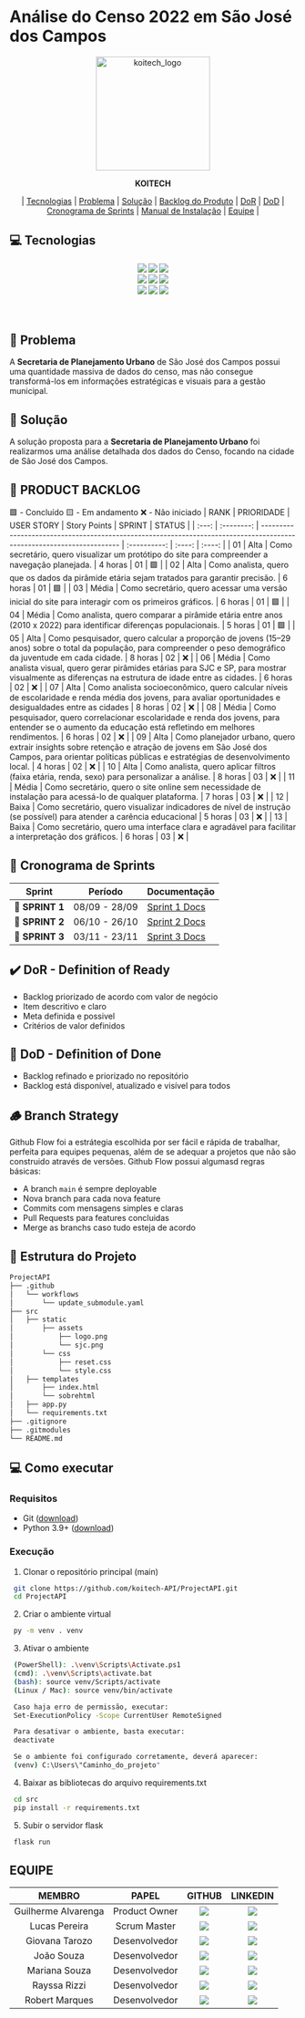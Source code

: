 # Análise do Censo 2022 em São José dos Campos

<p align="center">
  <img width="200" alt="koitech_logo" src="https://github.com/user-attachments/assets/53c3002d-f47b-466a-a532-b1b5d846d711" />
</p>

<div align="center">
  <b>KOITECH</b>
</div>

<p align="center">
  | <a href ="#tecnologias">Tecnologias</a> |
  <a href ="#problema"> Problema</a>  |
  <a href ="#solucao"> Solução</a>  |   
  <a href ="#backlog"> Backlog do Produto</a>  |
  <a href ="#dor">DoR</a>  |
  <a href ="#dod">DoD</a>  |
  <a href ="#sprint"> Cronograma de Sprints</a>  |
  <a href ="#manual">Manual de Instalação</a>  | 
  <a href ="#equipe"> Equipe</a> |
</p>

## 💻 Tecnologias <a id="tecnologias"></a>

<h4 align="center">
 <a href="#"><img src="https://img.shields.io/badge/HTML-f06529?logo=html5&style=for-the-badge&google&colab&logoColor=white"></a>
 <a href="#"><img src="https://img.shields.io/badge/Css-298fca?style=for-the-badge&logo=css&logoColor=White"></a>
 <a href="https://www.figma.com/"><img src="https://img.shields.io/badge/Figma-F24E1E?style=for-the-badge&logo=figma&logoColor=white"/></a>
 <br>
 <a href="https://www.python.org/"><img src="https://img.shields.io/badge/python-3670A0?style=for-the-badge&logo=python&logoColor=fff"></a>
 <a href="https://flask.palletsprojects.com/en/stable/"><img src="https://img.shields.io/badge/Flask-7bc86c?style=for-the-badge&logo=Flask&logoColor=white"></a>
 <a href="https://colab.google/"><img src="https://img.shields.io/badge/google_colab-F9AB00?style=for-the-badge&logo=google-colab&logoColor=white"></a>
 <br>
 <a href="https://git-scm.com/downloads"><img src="https://img.shields.io/badge/Git-191919?style=for-the-badge&logo=git&logoColor=white"></a>
 <a href="https://github.com/"><img src="https://img.shields.io/badge/github-%23121011.svg?style=for-the-badge&logo=github&logoColor=white"/></a>
 <a href="https://www.atlassian.com/software/jira"><img src="https://img.shields.io/badge/Jira-0052CC?style=for-the-badge&logo=jira&logoColor=white"/></a>
</h4>

<br>

## 📌 Problema <a id="problema"></a>
A **Secretaria de Planejamento Urbano** de São José dos Campos possui uma quantidade massiva de dados do censo, mas não consegue transformá-los em informações estratégicas e visuais para a gestão municipal.

## 📌 Solução <a id="solucao"></a>
A solução proposta para a **Secretaria de Planejamento Urbano** foi realizarmos uma análise detalhada dos dados do Censo, focando na cidade de São José dos Campos.

## 📝 PRODUCT BACKLOG <a id="backlog"></a>
🟩 - Concluído
🟨 - Em andamento
❌ - Não iniciado
| RANK  | PRIORIDADE | USER STORY                                                                                                            | Story Points | SPRINT | STATUS |
| :---: | :--------: | --------------------------------------------------------------------------------------------------------------------- | :----------: | :----: | :----: |
|  01   |    Alta    | Como secretário, quero visualizar um protótipo do site para compreender a navegação planejada.                        |   4 horas    |   01   |   🟩    |
|  02   |    Alta    | Como analista, quero que os dados da pirâmide etária sejam tratados para garantir precisão.                           |   6 horas    |   01   |   🟩    |
|  03   |   Média    | Como secretário, quero acessar uma versão inicial do site para interagir com os primeiros gráficos.                   |   6 horas    |   01   |   🟩    |
|  04   |   Média    | Como analista, quero comparar a pirâmide etária entre anos (2010 x 2022) para identificar diferenças populacionais.   |   5 horas    |   01   |   🟩    |
|  05   |    Alta    | Como pesquisador, quero calcular a proporção de jovens (15–29 anos) sobre o total da população, para compreender o peso demográfico da juventude em cada cidade. |   8 horas    |   02   |   ❌    |
|  06   |    Média   | Como analista visual, quero gerar pirâmides etárias para SJC e SP, para mostrar visualmente as diferenças na estrutura de idade entre as cidades. |   6 horas    |   02   |   ❌    |
|  07   |    Alta    | Como analista socioeconômico, quero calcular níveis de escolaridade e renda média dos jovens, para avaliar oportunidades e desigualdades entre as cidades |   8 horas    |   02   |   ❌    |
|  08   |    Média   | Como pesquisador, quero correlacionar escolaridade e renda dos jovens, para entender se o aumento da educação está refletindo em melhores rendimentos. |   6 horas    |   02   |   ❌    |
|  09   |    Alta    | Como planejador urbano, quero extrair insights sobre retenção e atração de jovens em São José dos Campos, para orientar políticas públicas e estratégias de desenvolvimento local. |   4 horas    |   02   |   ❌    |
|  10   |    Alta    | Como analista, quero aplicar filtros (faixa etária, renda, sexo) para personalizar a análise.                         |   8 horas    |   03   |   ❌    |
|  11   |   Média    | Como secretário, quero o site online sem necessidade de instalação para acessá-lo de qualquer plataforma.             |   7 horas    |   03   |   ❌    |
|  12   |   Baixa    | Como secretário, quero visualizar indicadores de nível de instrução (se possível) para atender a carência educacional |   5 horas    |   03   |   ❌    |
|  13   |   Baixa    | Como secretário, quero uma interface clara e agradável para facilitar a interpretação dos gráficos.                   |   6 horas    |   03   |   ❌    |

## 📅 Cronograma de Sprints

| Sprint         |    Período    | Documentação                                          |
| -------------- | :-----------: | ----------------------------------------------------- |
| 🔖 **SPRINT 1** | 08/09 - 28/09 | [Sprint 1 Docs](/scrum/sprints/sprint%201/README.md)  |
| 🔖 **SPRINT 2** | 06/10 - 26/10 | [Sprint 2 Docs](/scrum/sprints/sprint%202/README.md)  |
| 🔖 **SPRINT 3** | 03/11 - 23/11 | [Sprint 3 Docs](/scrum/sprints/sprint%203/README.mds) |

## ✔️ DoR - Definition of Ready
  - Backlog priorizado de acordo com valor de negócio
  - Item descritivo e claro
  - Meta definida e possivel
  - Critérios de valor definidos

## 🎯 DoD - Definition of Done
  - Backlog refinado e priorizado no repositório
  - Backlog está disponível, atualizado e visível para todos

## 🪵 Branch Strategy
Github Flow foi a estrátegia escolhida por ser fácil e rápida de trabalhar, perfeita para equipes pequenas, além de se adequar a projetos que não são construido através de versões. Github Flow possui algumasd regras básicas:
- A branch `main` é sempre deployable
- Nova branch para cada nova feature
- Commits com mensagens simples e claras
- Pull Requests para features concluidas
- Merge as branchs caso tudo esteja de acordo

## 🦴 Estrutura do Projeto
```bash
ProjectAPI
├── .github
│   └── workflows
│       └── update_submodule.yaml
├── src
│   ├── static
│       ├── assets
│           ├── logo.png
│           └── sjc.png
│       └── css
│           ├── reset.css
│           └── style.css
│   ├── templates
│       ├── index.html
│       └── sobrehtml
│   ├── app.py
│   └── requirements.txt
├── .gitignore
├── .gitmodules
└── README.md
 ```

## 💻 Como executar
### Requisitos
 - Git (<a href="https://git-scm.com/downloads">download</a>)
 - Python 3.9+ (<a href="https://www.python.org/">download</a>)

### Execução
 1. Clonar o repositório principal (main)
  ```bash
   git clone https://github.com/koitech-API/ProjectAPI.git
   cd ProjectAPI
  ```

  2. Criar o ambiente virtual
  ```bash
   py -m venv . venv
  ```

  3. Ativar o ambiente
  ```bash
   (PowerShell): .\venv\Scripts\Activate.ps1
   (cmd): .\venv\Scripts\activate.bat
   (bash): source venv/Scripts/activate
   (Linux / Mac): source venv/bin/activate

   Caso haja erro de permissão, executar:
   Set-ExecutionPolicy -Scope CurrentUser RemoteSigned

   Para desativar o ambiente, basta executar:
   deactivate

   Se o ambiente foi configurado corretamente, deverá aparecer:
   (venv) C:\Users\"Caminho_do_projeto"
  ```

  4. Baixar as bibliotecas do arquivo requirements.txt
  ```bash
   cd src
   pip install -r requirements.txt
  ```

  5. Subir o servidor flask
  ```bash
   flask run
  ```

## EQUIPE
|       MEMBRO        |     PAPEL     |                                                                        GITHUB                                                                        |                                                         LINKEDIN                                                          |
| :-----------------: | :-----------: | :--------------------------------------------------------------------------------------------------------------------------------------------------: | :-----------------------------------------------------------------------------------------------------------------------: |
| Guilherme Alvarenga | Product Owner |   <a href="https://github.com/hiGuigo"><img src="https://img.shields.io/badge/GitHub-100000?style=for-the-badge&logo=github&logoColor=white"></a>    | <a href=""><img src="https://img.shields.io/badge/LinkedIn-0077B5?style=for-the-badge&logo=linkedin&logoColor=white"></a> |
|    Lucas Pereira    | Scrum Master  |    <a href="http://github.com/lupesii"><img src="https://img.shields.io/badge/GitHub-100000?style=for-the-badge&logo=github&logoColor=white"></a>    | <a href=""><img src="https://img.shields.io/badge/LinkedIn-0077B5?style=for-the-badge&logo=linkedin&logoColor=white"></a> |
|   Giovana Tarozo    | Desenvolvedor |   <a href="https://github.com/giotrzz"><img src="https://img.shields.io/badge/GitHub-100000?style=for-the-badge&logo=github&logoColor=white"></a>    | <a href=""><img src="https://img.shields.io/badge/LinkedIn-0077B5?style=for-the-badge&logo=linkedin&logoColor=white"></a> |
|     João Souza      | Desenvolvedor | <a href="https://github.com/joao-luis-0"><img src="https://img.shields.io/badge/GitHub-100000?style=for-the-badge&logo=github&logoColor=white"></a>  | <a href=""><img src="https://img.shields.io/badge/LinkedIn-0077B5?style=for-the-badge&logo=linkedin&logoColor=white"></a> |
|    Mariana Souza    | Desenvolvedor | <a href="https://github.com/nevesmariana"><img src="https://img.shields.io/badge/GitHub-100000?style=for-the-badge&logo=github&logoColor=white"></a> | <a href=""><img src="https://img.shields.io/badge/LinkedIn-0077B5?style=for-the-badge&logo=linkedin&logoColor=white"></a> |
|    Rayssa Rizzi     | Desenvolvedor | <a href="https://github.com/rayssarizzi"><img src="https://img.shields.io/badge/GitHub-100000?style=for-the-badge&logo=github&logoColor=white"></a>  | <a href=""><img src="https://img.shields.io/badge/LinkedIn-0077B5?style=for-the-badge&logo=linkedin&logoColor=white"></a> |
|   Robert Marques    | Desenvolvedor |  <a href="https://github.com/Robert-gus"><img src="https://img.shields.io/badge/GitHub-100000?style=for-the-badge&logo=github&logoColor=white"></a>  | <a href=""><img src="https://img.shields.io/badge/LinkedIn-0077B5?style=for-the-badge&logo=linkedin&logoColor=white"></a> |
